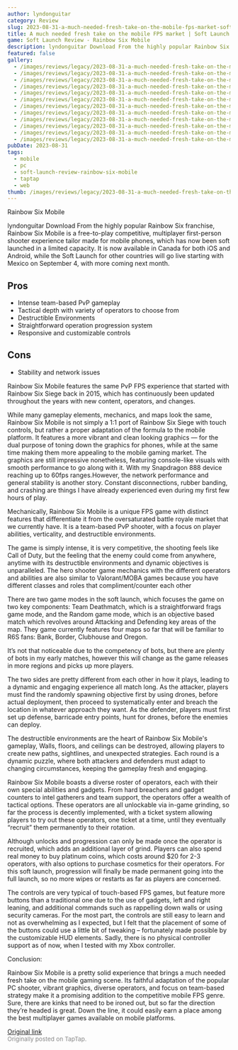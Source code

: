 ```yaml
---
author: lyndonguitar
category: Review
slug: 2023-08-31-a-much-needed-fresh-take-on-the-mobile-fps-market-soft-launch-review-rainbow-six-mobil
title: A much needed fresh take on the mobile FPS market | Soft Launch Review - Rainbow Six Mobile
game: Soft Launch Review - Rainbow Six Mobile
description: lyndonguitar Download From the highly popular Rainbow Six franchise, Rainbow Six Mobile is a free-to-play competitive, multiplayer first-person shooter experience tailor made for mobile phones, which has now been soft launched in a limited capacity.  It is now available in Canada for both iOS and Android, while the Soft Launch for other countries will go live starting with Mexico on September 4, with more coming next month.
featured: false
gallery:
  - /images/reviews/legacy/2023-08-31-a-much-needed-fresh-take-on-the-mobile-fps-market--soft-launch-review---rainbow-six-mobil-0.avif
  - /images/reviews/legacy/2023-08-31-a-much-needed-fresh-take-on-the-mobile-fps-market--soft-launch-review---rainbow-six-mobil-1.avif
  - /images/reviews/legacy/2023-08-31-a-much-needed-fresh-take-on-the-mobile-fps-market--soft-launch-review---rainbow-six-mobil-2.avif
  - /images/reviews/legacy/2023-08-31-a-much-needed-fresh-take-on-the-mobile-fps-market--soft-launch-review---rainbow-six-mobil-3.avif
  - /images/reviews/legacy/2023-08-31-a-much-needed-fresh-take-on-the-mobile-fps-market--soft-launch-review---rainbow-six-mobil-4.avif
  - /images/reviews/legacy/2023-08-31-a-much-needed-fresh-take-on-the-mobile-fps-market--soft-launch-review---rainbow-six-mobil-5.avif
  - /images/reviews/legacy/2023-08-31-a-much-needed-fresh-take-on-the-mobile-fps-market--soft-launch-review---rainbow-six-mobil-6.avif
  - /images/reviews/legacy/2023-08-31-a-much-needed-fresh-take-on-the-mobile-fps-market--soft-launch-review---rainbow-six-mobil-7.avif
  - /images/reviews/legacy/2023-08-31-a-much-needed-fresh-take-on-the-mobile-fps-market--soft-launch-review---rainbow-six-mobil-8.avif
  - /images/reviews/legacy/2023-08-31-a-much-needed-fresh-take-on-the-mobile-fps-market--soft-launch-review---rainbow-six-mobil-9.avif
  - /images/reviews/legacy/2023-08-31-a-much-needed-fresh-take-on-the-mobile-fps-market--soft-launch-review---rainbow-six-mobil-10.avif
  - /images/reviews/legacy/2023-08-31-a-much-needed-fresh-take-on-the-mobile-fps-market--soft-launch-review---rainbow-six-mobil-11.avif
pubDate: 2023-08-31
tags:
  - mobile
  - pc
  - soft-launch-review-rainbow-six-mobile
  - taptap
  - web
thumb: /images/reviews/legacy/2023-08-31-a-much-needed-fresh-take-on-the-mobile-fps-market--soft-launch-review---rainbow-six-mobil-0.avif
---
```


Rainbow Six Mobile

lyndonguitar
Download
From the highly popular Rainbow Six franchise, Rainbow Six Mobile is a free-to-play competitive, multiplayer first-person shooter experience tailor made for mobile phones, which has now been soft launched in a limited capacity.  It is now available in Canada for both iOS and Android, while the Soft Launch for other countries will go live starting with Mexico on September 4, with more coming next month.




## Pros
- Intense team-based PvP gameplay
- Tactical depth with variety of operators to choose from
- Destructible Environments
- Straightforward operation progression system
- Responsive and customizable controls
## Cons
- Stability and network issues


Rainbow Six Mobile features the same PvP FPS experience that started with Rainbow Six Siege back in 2015, which has continuously been updated throughout the years with new content, operators, and changes.

While many gameplay elements, mechanics, and maps look the same, Rainbow Six Mobile is not simply a 1:1 port of Rainbow Six Siege with touch controls, but rather a proper adaptation of the formula to the mobile platform. It features a more vibrant and clean looking graphics — for the dual purpose of toning down the graphics for phones, while at the same time making them more appealing to the mobile gaming market. The graphics are still impressive nonetheless, featuring console-like visuals with smooth performance to go along with it. With my Snapdragon 888 device reaching up to 60fps ranges.However, the network performance and general stability is another story. Constant disconnections, rubber banding, and crashing are things I have already experienced even during my first few hours of play.

Mechanically, Rainbow Six Mobile is a unique FPS game with distinct features that differentiate it from the oversaturated battle royale market that we currently have. It is a team-based PvP shooter, with a focus on player abilities, verticality, and destructible environments.

The game is simply intense, it is very competitive, the shooting feels like Call of Duty, but the feeling that the enemy could come from anywhere, anytime with its destructible environments and dynamic objectives is unparalleled. The hero shooter game mechanics with the different operators and abilities are also similar to Valorant/MOBA games because you have different classes and roles that compliment/counter each other

There are two game modes in the soft launch, which focuses the game on two key components: Team Deathmatch, which is a straightforward frags game mode, and the Random game mode, which is an objective based match which revolves around Attacking and Defending key areas of the map. They game currently features four maps so far that will be familiar to R6S fans: Bank, Border, Clubhouse and Oregon.

It’s not that noticeable due to the competency of bots, but there are plenty of bots in my early matches, however this will change as the game releases in more regions and picks up more players.

The two sides are pretty different from each other in how it plays, leading to a dynamic and engaging experience all match long. As the attacker, players must find the randomly spawning objective first by using drones, before actual deployment, then proceed to systematically enter and breach the location in whatever approach they want. As the defender, players must first set up defense, barricade entry points, hunt for drones, before the enemies can deploy.

The destructible environments are the heart of Rainbow Six Mobile's gameplay, Walls, floors, and ceilings can be destroyed, allowing players to create new paths, sightlines, and unexpected strategies. Each round is a dynamic puzzle, where both attackers and defenders must adapt to changing circumstances, keeping the gameplay fresh and engaging.

Rainbow Six Mobile boasts a diverse roster of operators, each with their own special abilities and gadgets. From hard breachers and gadget counters to intel gatherers and team support, the operators offer a wealth of tactical options. These operators are all unlockable via in-game grinding, so far the process is decently implemented, with a ticket system allowing players to try out these operators, one ticket at a time, until they eventually “recruit” them permanently to their rotation.

Although unlocks and progression can only be made once the operator is recruited, which adds an additional layer of grind. Players can also spend real money to buy platinum coins, which costs around $20 for 2-3 operators, with also options to purchase cosmetics for their operators. For this soft launch, progression will finally be made permanent going into the full launch, so no more wipes or restarts as far as players are concerned.

The controls are very typical of touch-based FPS games, but feature more buttons than a traditional one due to the use of gadgets, left and right leaning, and additional commands such as rappelling down walls or using security cameras. For the most part, the controls are still easy to learn and not as overwhelming as I expected, but I felt that the placement of some of the buttons could use a little bit of tweaking – fortunately made possible by the customizable HUD elements. Sadly, there is no physical controller support as of now, when I tested with my Xbox controller.

Conclusion:

Rainbow Six Mobile is a pretty solid experience that brings a much needed fresh take on the mobile gaming scene. Its faithful adaptation of the popular PC shooter, vibrant graphics, diverse operators, and focus on team-based strategy make it a promising addition to the competitive mobile FPS genre. Sure, there are kinks that need to be ironed out, but so far the direction they’re headed is great. Down the line, it could easily earn a place among the best multiplayer games available on mobile platforms.

[Original link](https://www.taptap.io/post/6223508)<br><span style="font-size: 0.95em; color: #888;">Originally posted on TapTap.</span>